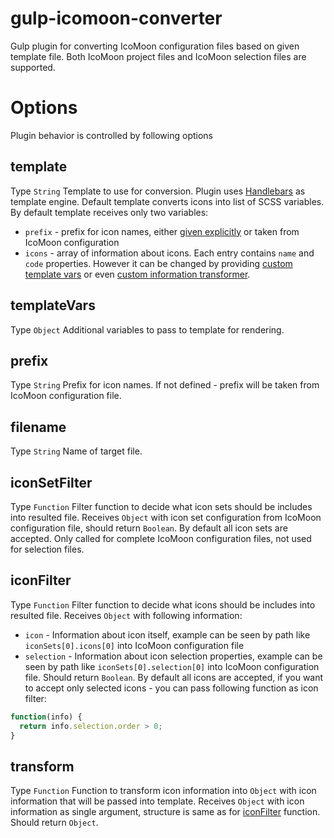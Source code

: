 # gulp-icomoon-converter
Gulp plugin for converting IcoMoon configuration files based on given template file. Both IcoMoon project files and IcoMoon selection files are supported.

# Options
Plugin behavior is controlled by following options

## template
Type ```String```
Template to use for conversion. Plugin uses [Handlebars](http://handlebarsjs.com/) as template engine. Default template converts icons into list of SCSS variables. By default template receives only two variables:
 - ```prefix``` - prefix for icon names, either [given explicitly](./README.md#prefix) or taken from IcoMoon configuration
 - ```icons``` - array of information about icons. Each entry contains ```name``` and ```code``` properties.
However it can be changed by providing [custom template vars](./README.md#templateVars) or even [custom information transformer](./README.md#transform).

## templateVars
Type ```Object```
Additional variables to pass to template for rendering.

## prefix
Type ```String```
Prefix for icon names. If not defined - prefix will be taken from IcoMoon configuration file.

## filename
Type ```String```
Name of target file.

## iconSetFilter
Type ```Function```
Filter function to decide what icon sets should be includes into resulted file. Receives ```Object``` with icon set configuration from IcoMoon configuration file, should return ```Boolean```. By default all icon sets are accepted. Only called for complete IcoMoon configuration files, not used for selection files.

## iconFilter
Type ```Function```
Filter function to decide what icons should be includes into resulted file. Receives ```Object``` with following information: 
 - ```icon``` - Information about icon itself, example can be seen by path like ```iconSets[0].icons[0]``` into IcoMoon configuration file
 - ```selection``` - Information about icon selection properties, example can be seen by path like ```iconSets[0].selection[0]``` into IcoMoon configuration file.
Should return ```Boolean```.
By default all icons are accepted, if you want to accept only selected icons - you can pass following function as icon filter: 
```js
function(info) {
  return info.selection.order > 0;
}
```

## transform
Type ```Function```
Function to transform icon information into ```Object``` with icon information that will be passed into template. Receives ```Object``` with icon information as single argument, structure is same as for [iconFilter](./README.md#iconFilter) function. 
Should return ```Object```.
